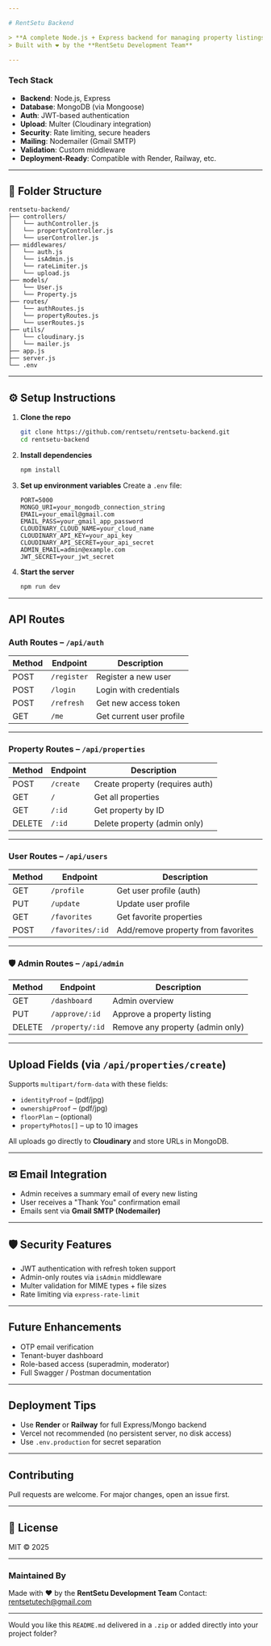 ```yaml
---

# RentSetu Backend

> **A complete Node.js + Express backend for managing property listings, user authentication, document uploads, and admin control.**
> Built with ❤️ by the **RentSetu Development Team**

---
```


###  Tech Stack

* **Backend**: Node.js, Express
* **Database**: MongoDB (via Mongoose)
* **Auth**: JWT-based authentication
* **Upload**: Multer (Cloudinary integration)
* **Security**: Rate limiting, secure headers
* **Mailing**: Nodemailer (Gmail SMTP)
* **Validation**: Custom middleware
* **Deployment-Ready**: Compatible with Render, Railway, etc.

---

## 📂 Folder Structure

```
rentsetu-backend/
├── controllers/
│   └── authController.js
│   └── propertyController.js
│   └── userController.js
├── middlewares/
│   └── auth.js
│   └── isAdmin.js
│   └── rateLimiter.js
│   └── upload.js
├── models/
│   └── User.js
│   └── Property.js
├── routes/
│   └── authRoutes.js
│   └── propertyRoutes.js
│   └── userRoutes.js
├── utils/
│   └── cloudinary.js
│   └── mailer.js
├── app.js
├── server.js
└── .env
```

---

## ⚙️ Setup Instructions

1. **Clone the repo**

   ```bash
   git clone https://github.com/rentsetu/rentsetu-backend.git
   cd rentsetu-backend
   ```

2. **Install dependencies**

   ```bash
   npm install
   ```

3. **Set up environment variables**
   Create a `.env` file:

   ```
   PORT=5000
   MONGO_URI=your_mongodb_connection_string
   EMAIL=your_email@gmail.com
   EMAIL_PASS=your_gmail_app_password
   CLOUDINARY_CLOUD_NAME=your_cloud_name
   CLOUDINARY_API_KEY=your_api_key
   CLOUDINARY_API_SECRET=your_api_secret
   ADMIN_EMAIL=admin@example.com
   JWT_SECRET=your_jwt_secret
   ```

4. **Start the server**

   ```bash
   npm run dev
   ```

---

##  API Routes

###  Auth Routes – `/api/auth`

| Method | Endpoint    | Description              |
| ------ | ----------- | ------------------------ |
| POST   | `/register` | Register a new user      |
| POST   | `/login`    | Login with credentials   |
| POST   | `/refresh`  | Get new access token     |
| GET    | `/me`       | Get current user profile |

---

### Property Routes – `/api/properties`

| Method | Endpoint  | Description                     |
| ------ | --------- | ------------------------------- |
| POST   | `/create` | Create property (requires auth) |
| GET    | `/`       | Get all properties              |
| GET    | `/:id`    | Get property by ID              |
| DELETE | `/:id`    | Delete property (admin only)    |

---

### User Routes – `/api/users`

| Method | Endpoint         | Description                        |
| ------ | ---------------- | ---------------------------------- |
| GET    | `/profile`       | Get user profile (auth)            |
| PUT    | `/update`        | Update user profile                |
| GET    | `/favorites`     | Get favorite properties            |
| POST   | `/favorites/:id` | Add/remove property from favorites |

---

### 🛡 Admin Routes – `/api/admin`

| Method | Endpoint        | Description                      |
| ------ | --------------- | -------------------------------- |
| GET    | `/dashboard`    | Admin overview                   |
| PUT    | `/approve/:id`  | Approve a property listing       |
| DELETE | `/property/:id` | Remove any property (admin only) |

---

##  Upload Fields (via `/api/properties/create`)

Supports `multipart/form-data` with these fields:

* `identityProof` – (pdf/jpg)
* `ownershipProof` – (pdf/jpg)
* `floorPlan` – (optional)
* `propertyPhotos[]` – up to 10 images

All uploads go directly to **Cloudinary** and store URLs in MongoDB.

---

## ✉ Email Integration

* Admin receives a summary email of every new listing
* User receives a "Thank You" confirmation email
* Emails sent via **Gmail SMTP (Nodemailer)**

---

## 🛡 Security Features

* JWT authentication with refresh token support
* Admin-only routes via `isAdmin` middleware
* Multer validation for MIME types + file sizes
* Rate limiting via `express-rate-limit`

---

##  Future Enhancements

* OTP email verification
* Tenant-buyer dashboard
* Role-based access (superadmin, moderator)
* Full Swagger / Postman documentation

---

##  Deployment Tips

* Use **Render** or **Railway** for full Express/Mongo backend
* Vercel not recommended (no persistent server, no disk access)
* Use `.env.production` for secret separation

---

##  Contributing

Pull requests are welcome. For major changes, open an issue first.

---

## 🧾 License

MIT © 2025

---

###  Maintained By

Made with ❤️ by the **RentSetu Development Team**
Contact: [rentsetutech@gmail.com](mailto:rentsetutech@gmail.com)

---

Would you like this `README.md` delivered in a `.zip` or added directly into your project folder?
